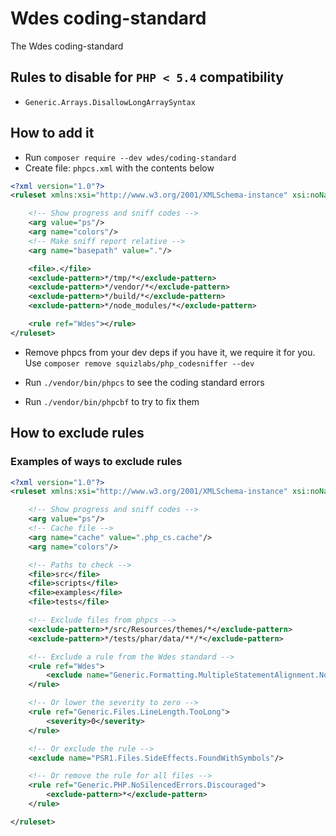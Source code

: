 # Wdes coding-standard

The Wdes coding-standard

## Rules to disable for `PHP < 5.4` compatibility

- `Generic.Arrays.DisallowLongArraySyntax`

## How to add it

- Run `composer require --dev wdes/coding-standard`
- Create file: `phpcs.xml` with the contents below

```xml
<?xml version="1.0"?>
<ruleset xmlns:xsi="http://www.w3.org/2001/XMLSchema-instance" xsi:noNamespaceSchemaLocation="vendor/squizlabs/php_codesniffer/phpcs.xsd">

    <!-- Show progress and sniff codes -->
    <arg value="ps"/>
    <arg name="colors"/>
    <!-- Make sniff report relative -->
    <arg name="basepath" value="."/>

    <file>.</file>
    <exclude-pattern>*/tmp/*</exclude-pattern>
    <exclude-pattern>*/vendor/*</exclude-pattern>
    <exclude-pattern>*/build/*</exclude-pattern>
    <exclude-pattern>*/node_modules/*</exclude-pattern>

    <rule ref="Wdes"></rule>
</ruleset>
```

- Remove phpcs from your dev deps if you have it, we require it for you. Use `composer remove squizlabs/php_codesniffer --dev`

- Run `./vendor/bin/phpcs` to see the coding standard errors
- Run `./vendor/bin/phpcbf` to try to fix them

## How to exclude rules

### Examples of ways to exclude rules

```xml
<?xml version="1.0"?>
<ruleset xmlns:xsi="http://www.w3.org/2001/XMLSchema-instance" xsi:noNamespaceSchemaLocation="vendor/squizlabs/php_codesniffer/phpcs.xsd">

    <!-- Show progress and sniff codes -->
    <arg value="ps"/>
    <!-- Cache file -->
    <arg name="cache" value=".php_cs.cache"/>
    <arg name="colors"/>

    <!-- Paths to check -->
    <file>src</file>
    <file>scripts</file>
    <file>examples</file>
    <file>tests</file>

    <!-- Exclude files from phpcs -->
    <exclude-pattern>*/src/Resources/themes/*</exclude-pattern>
    <exclude-pattern>*/tests/phar/data/**/*</exclude-pattern>

    <!-- Exclude a rule from the Wdes standard -->
    <rule ref="Wdes">
        <exclude name="Generic.Formatting.MultipleStatementAlignment.NotSameWarning"/>
    </rule>

    <!-- Or lower the severity to zero -->
    <rule ref="Generic.Files.LineLength.TooLong">
        <severity>0</severity>
    </rule>

    <!-- Or exclude the rule -->
    <exclude name="PSR1.Files.SideEffects.FoundWithSymbols"/>

    <!-- Or remove the rule for all files -->
    <rule ref="Generic.PHP.NoSilencedErrors.Discouraged">
        <exclude-pattern>*</exclude-pattern>
    </rule>

</ruleset>
```
